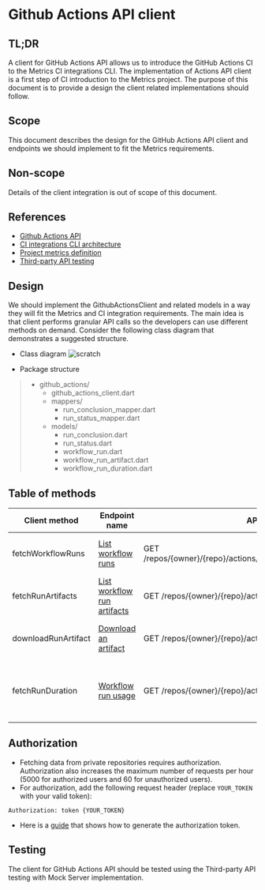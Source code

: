 # Github Actions API client

## TL;DR
A client for GitHub Actions API allows us to introduce the GitHub Actions CI to the Metrics CI integrations CLI. The implementation of Actions API client is a first step of CI introduction to the Metrics project. The purpose of this document is to provide a design the client related implementations should follow.

## Scope
This document describes the design for the GitHub Actions API client and endpoints we should implement to fit the Metrics requirements.

## Non-scope
Details of the client integration is out of scope of this document.

## References
* [Github Actions API](https://docs.github.com/en/free-pro-team@latest/rest/reference/actions)
* [CI integrations CLI architecture](https://github.com/platform-platform/monorepo/blob/master/metrics/ci_integrations/docs/01_ci_integration_module_architecture.md)
* [Project metrics definition](https://github.com/platform-platform/monorepo/blob/master/docs/05_project_metrics.md)
* [Third-party API testing](https://github.com/platform-platform/monorepo/blob/master/docs/03_third_party_api_testing.md)

## Design
We should implement the GithubActionsClient and related models in a way they will fit the Metrics and CI integration requirements. The main idea is that client performs granular API calls so the developers can use different methods on demand. Consider the following class diagram that demonstrates a suggested structure.

* Class diagram
![scratch](https://user-images.githubusercontent.com/69351065/94947198-ea4f0080-04e5-11eb-9e6b-e4c7e2ff0f19.png)

* Package structure
> * github_actions/
>   * github_actions_client.dart
>   * mappers/
>      * run_conclusion_mapper.dart
>      * run_status_mapper.dart
>   * models/
>      * run_conclusion.dart
>      * run_status.dart
>      * workflow_run.dart
>      * workflow_run_artifact.dart
>      * workflow_run_duration.dart


## Table of methods
| Client method | Endpoint name   |  API endpoint | Description |
|---------------|------------------|-------------|---------------|
| fetchWorkflowRuns | [List workflow runs](https://docs.github.com/en/free-pro-team@latest/rest/reference/actions#list-workflow-runs) | GET /repos/{owner}/{repo}/actions/workflows/{workflow_file_name}/runs | Lists runs for the specified workflow. |
| fetchRunArtifacts |[List workflow run artifacts](https://docs.github.com/en/free-pro-team@latest/rest/reference/actions#list-workflow-run-artifacts)  | GET /repos/{owner}/{repo}/actions/runs/{run_id}/artifacts | Lists artifacts for a workflow run. |
| downloadRunArtifact| [Download an artifact](https://docs.github.com/en/free-pro-team@latest/rest/reference/actions#download-an-artifact)| GET /repos/{owner}/{repo}/actions/artifacts/{artifact_id}/zip| Downloads the specified run artifact. |
| fetchRunDuration | [Workflow run usage](https://docs.github.com/en/free-pro-team@latest/rest/reference/actions#get-workflow-run-usage)  | GET /repos/{owner}/{repo}/actions/runs/{run_id}/timing | Gets the total run time for a specific workflow run. |

## Authorization
* Fetching data from private repositories requires authorization. Authorization also increases the maximum number of requests per hour (5000 for authorized users and 60 for unauthorized users).
* For authorization, add the following request header (replace `YOUR_TOKEN` with your valid token):
```
Authorization: token {YOUR_TOKEN}
```
* Here is a [guide](https://docs.github.com/en/enterprise/2.17/user/github/authenticating-to-github/creating-a-personal-access-token-for-the-command-line) that shows how to generate the authorization token.

## Testing
The client for GitHub Actions API should be tested using the Third-party API testing with Mock Server implementation.
